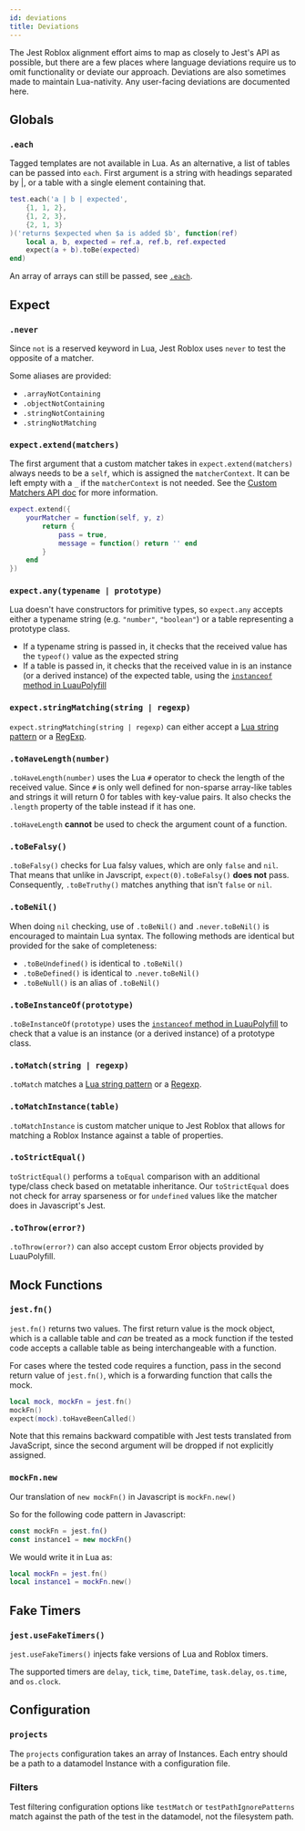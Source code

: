 ```yaml
---
id: deviations
title: Deviations
---
```


The Jest Roblox alignment effort aims to map as closely to Jest's API as possible, but there are a few places where language deviations require us to omit functionality or deviate our approach. Deviations are also sometimes made to maintain Lua-nativity. Any user-facing deviations are documented here.

## Globals

### `.each`
Tagged templates are not available in Lua. As an alternative, a list of tables can be passed into `each`. First argument is a string with headings separated by |, or a table with a single element containing that.

```lua
test.each('a | b | expected',
	{1, 1, 2},
	{1, 2, 3},
	{2, 1, 3}
)('returns $expected when $a is added $b', function(ref)
	local a, b, expected = ref.a, ref.b, ref.expected
	expect(a + b).toBe(expected)
end)
```

An array of arrays can still be passed, see [`.each`](api#describeeachtablename-fn-timeout).

## Expect

### `.never`
Since `not` is a reserved keyword in Lua, Jest Roblox uses `never` to test the opposite of a matcher.

Some aliases are provided:
* `.arrayNotContaining`
* `.objectNotContaining`
* `.stringNotContaining`
* `.stringNotMatching`

### `expect.extend(matchers)`
The first argument that a custom matcher takes in `expect.extend(matchers)` always needs to be a `self`, which is assigned the `matcherContext`. It can be left empty with a `_` if the `matcherContext` is not needed. See the [Custom Matchers API doc](expect#custom-matchers-api) for more information.

```lua
expect.extend({
	yourMatcher = function(self, y, z)
		return {
			pass = true,
			message = function() return '' end
		}
	end
})
```

### `expect.any(typename | prototype)`
Lua doesn't have constructors for primitive types, so `expect.any` accepts either a typename string (e.g. `"number"`, `"boolean"`) or a table representing a prototype class.
- If a typename string is passed in, it checks that the received value has the `typeof()` value as the expected string
- If a table is passed in, it checks that the received value in is an instance (or a derived instance) of the expected table, using the [`instanceof` method in LuauPolyfill](https://github.com/Roblox/luau-polyfill/blob/main/src/instanceof.lua)

### `expect.stringMatching(string | regexp)`
`expect.stringMatching(string | regexp)` can either accept a [Lua string pattern](https://developer.roblox.com/en-us/articles/string-patterns-reference) or a [RegExp](expect#regexp).

### `.toHaveLength(number)`
`.toHaveLength(number)` uses the Lua `#` operator to check the length of the received value. Since `#` is only well defined for non-sparse array-like tables and strings it will return 0 for tables with key-value pairs. It also checks the `.length` property of the table instead if it has one.

`.toHaveLength` **cannot** be used to check the argument count of a function.

### `.toBeFalsy()`
`.toBeFalsy()` checks for Lua falsy values, which are only `false` and `nil`. That means that unlike in Javscript, `expect(0).toBeFalsy()` **does not** pass. Consequently, `.toBeTruthy()` matches anything that isn't `false` or `nil`.

### `.toBeNil()`
When doing `nil` checking, use of `.toBeNil()` and `.never.toBeNil()` is encouraged to maintain Lua syntax. The following methods are identical but provided for the sake of completeness:
- `.toBeUndefined()` is identical to `.toBeNil()`
- `.toBeDefined()` is identical to `.never.toBeNil()`
- `.toBeNull()` is an alias of `.toBeNil()`

### `.toBeInstanceOf(prototype)`
`.toBeInstanceOf(prototype)` uses the [`instanceof` method in LuauPolyfill](https://github.com/Roblox/luau-polyfill/blob/main/src/instanceof.lua) to check that a value is an instance (or a derived instance) of a prototype class.

### `.toMatch(string | regexp)`
`.toMatch` matches a [Lua string pattern](https://developer.roblox.com/en-us/articles/string-patterns-reference) or a [Regexp](expect#regexp).

### `.toMatchInstance(table)`
`.toMatchInstance` is custom matcher unique to Jest Roblox that allows for matching a Roblox Instance against a table of properties.

### `.toStrictEqual()`
`toStrictEqual()` performs a `toEqual` comparison with an additional type/class check based on metatable inheritance. Our `toStrictEqual` does not check for array sparseness or for `undefined` values like the matcher does in Javascript's Jest.

### `.toThrow(error?)`
`.toThrow(error?)` can also accept custom Error objects provided by LuauPolyfill.

## Mock Functions

### `jest.fn()`
`jest.fn()` returns two values. The first return value is the mock object, which is a callable table and _can_ be treated as a mock function if the tested code accepts a callable table as being interchangeable with a function.

For cases where the tested code requires a function, pass in the second return value of `jest.fn()`, which is a forwarding function that calls the mock.
```lua
local mock, mockFn = jest.fn()
mockFn()
expect(mock).toHaveBeenCalled()
```

Note that this remains backward compatible with Jest tests translated from JavaScript, since the second argument will be dropped if not explicitly assigned.

### `mockFn.new`
Our translation of `new mockFn()` in Javascript is `mockFn.new()`

So for the following code pattern in Javascript:
```javascript
const mockFn = jest.fn()
const instance1 = new mockFn()
```
We would write it in Lua as:
```lua
local mockFn = jest.fn()
local instance1 = mockFn.new()
```

## Fake Timers

### `jest.useFakeTimers()`
`jest.useFakeTimers()` injects fake versions of Lua and Roblox timers.

The supported timers are `delay`, `tick`, `time`, `DateTime`, `task.delay`, `os.time`, and `os.clock`.

## Configuration

### `projects`
The `projects` configuration takes an array of Instances. Each entry should be a path to a datamodel Instance with a configuration file.

### Filters
Test filtering configuration options like `testMatch` or `testPathIgnorePatterns` match against the path of the test in the datamodel, not the filesystem path.